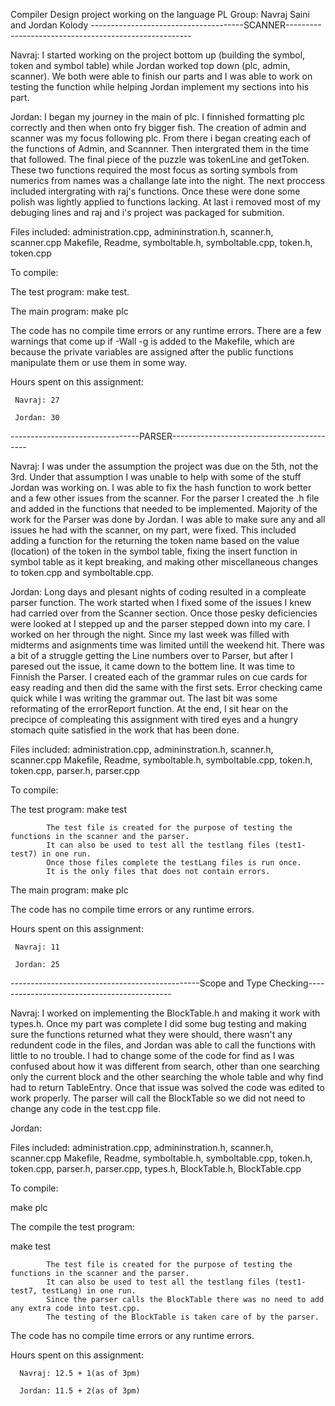 Compiler Design project working on the language PL
Group: Navraj Saini and Jordan Kolody
--------------------------------------SCANNER------------------------------------------------------

Navraj: 
I started working on the project bottom up (building the symbol, token and symbol table) while Jordan worked top down (plc, admin, scanner). We both were able to finish our parts and I was able to work on testing the function while helping Jordan implement my sections into his part.

Jordan:
I began my journey in the main of plc. I finnished formatting plc correctly and then when onto fry bigger fish. The creation of admin and scanner was my focus following plc. From there i began creating each of the functions of Admin, and Scannner. Then intergrated them in the time that followed. The final piece of the puzzle was tokenLine and getToken. These two functions required the most focus as sorting symbols from numerics from names was a challange late into the night. The next proccess included intergrating with raj's functions. Once these were done some polish was lightly applied to functions lacking. At last i removed most of my debuging lines and raj and i's project was packaged for submition.

Files included: 
administration.cpp, admininstration.h, scanner.h, 
scanner.cpp Makefile, Readme, symboltable.h, 
symboltable.cpp, token.h, token.cpp

To compile:
   
   The test program: make test. 
      
   The main program: make plc

The code has no compile time errors or any runtime errors. There are a few warnings that come up if -Wall -g is added to the Makefile, which are because the private variables are assigned after the public functions manipulate them or use them in some way.

Hours spent on this assignment:

     Navraj: 27

     Jordan: 30

--------------------------------PARSER------------------------------------------

Navraj:
I was under the assumption the project was due on the 5th, not the 3rd. Under that assumption I was unable to help with some of the stuff Jordan was working on. I was able to fix the hash function to work better and a few other issues from the scanner. For the parser I created the .h file and added in the functions that needed to be implemented. Majority of the work for the Parser was done by Jordan. I was able to make sure any and all issues he had with the scanner, on my part, were fixed. This included adding a function for the returning the token name based on the value (location) of the token in the symbol table, fixing the insert function in symbol table as it kept breaking, and making other miscellaneous changes to token.cpp and symboltable.cpp.

Jordan:
Long days and plesant nights of coding resulted in a compleate parser function. The work started when I fixed some of the issues I knew had carried over from the Scanner section. Once those pesky deficiencies were looked at I stepped up and the parser stepped down into my care. I worked on her through the night. Since my last week was filled with midterms and asignments time was limited untill the weekend hit. There was a bit of a struggle getting the Line numbers over to Parser, but after I paresed out the issue, it came down to the bottem line. It was time to Finnish the Parser. I created each of the grammar rules on cue cards for easy reading and then did the same with the first sets. Error checking came quick while I was writing the grammar out. The last bit was some reformating of the errorReport function. At the end, I sit hear on the precipce of compleating this assignment with tired eyes and a hungry stomach quite satisfied in the work that has been done. 

Files included: 
administration.cpp, admininstration.h, scanner.h, 
scanner.cpp Makefile, Readme, symboltable.h, 
symboltable.cpp, token.h, token.cpp, parser.h, 
parser.cpp

To compile:

   The test program: make test
   
            The test file is created for the purpose of testing the functions in the scanner and the parser.
            It can also be used to test all the testlang files (test1-test7) in one run.
            Once those files complete the testLang files is run once. 
            It is the only files that does not contain errors.

   The main program: make plc
    
The code has no compile time errors or any runtime errors.

Hours spent on this assignment:

     Navraj: 11

     Jordan: 25
-----------------------------------------------Scope and Type Checking--------------------------------------------

Navraj:
I worked on implementing the BlockTable.h and making it work with types.h. Once my part was complete I did some bug testing and making sure the functions returned what they were should, there wasn't any redundent code in the files, and Jordan was able to call the functions with little to no trouble. I had to change some of the code for find as I was confused about how it was different from search, other than one searching only the current block and the other searching the whole table and why find had to return TableEntry. Once that issue was solved the code was edited to work properly. The parser will call the BlockTable so we did not need to change any code in the test.cpp file.

Jordan:


Files included: 
administration.cpp, admininstration.h, scanner.h, 
scanner.cpp Makefile, Readme, symboltable.h, 
symboltable.cpp, token.h, token.cpp, parser.h, 
parser.cpp, types.h, BlockTable.h, BlockTable.cpp

To compile:

   make plc
   
The compile the test program: 

   make test
   
            The test file is created for the purpose of testing the functions in the scanner and the parser.
            It can also be used to test all the testlang files (test1-test7, testLang) in one run.
            Since the parser calls the BlockTable there was no need to add any extra code into test.cpp.
            The testing of the BlockTable is taken care of by the parser.
   
The code has no compile time errors or any runtime errors.

Hours spent on this assignment:

      Navraj: 12.5 + 1(as of 3pm)
   
      Jordan: 11.5 + 2(as of 3pm)
